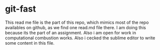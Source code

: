 # git-fast
This read me file is the part of this repo, which mimics most of the repo availables on github, as we find one read.md file there. I am doing this because its the part of an assignment. Also i am open for work in computational combustion works.
Also i cecked the sublime editor to write some content in this file.